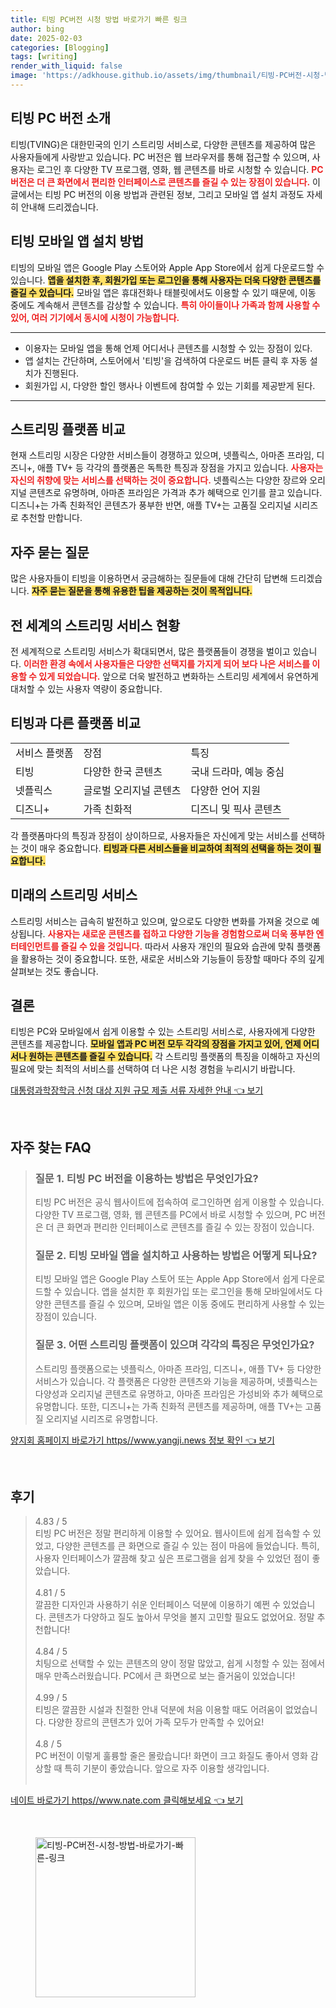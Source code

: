 ```yaml
---
title: 티빙 PC버전 시청 방법 바로가기 빠른 링크
author: bing
date: 2025-02-03
categories: [Blogging]
tags: [writing]
render_with_liquid: false
image: 'https://adkhouse.github.io/assets/img/thumbnail/티빙-PC버전-시청-방법-바로가기-빠른-링크.webp'
---
```



<h2 id='티빙 PC 버전 소개'>티빙 PC 버전 소개</h2>

<p>티빙(TVING)은 대한민국의 인기 스트리밍 서비스로, 다양한 콘텐츠를 제공하여 많은 사용자들에게 사랑받고 있습니다. PC 버전은 웹 브라우저를 통해 접근할 수 있으며, 사용자는 로그인 후 다양한 TV 프로그램, 영화, 웹 콘텐츠를 바로 시청할 수 있습니다. <b><span style="color: #ee2323;">PC 버전은 더 큰 화면에서 편리한 인터페이스로 콘텐츠를 즐길 수 있는 장점이 있습니다.</span></b> 이 글에서는 티빙 PC 버전의 이용 방법과 관련된 정보, 그리고 모바일 앱 설치 과정도 자세히 안내해 드리겠습니다.</p>

<h2 id='티빙 모바일 앱 설치 방법'>티빙 모바일 앱 설치 방법</h2>

<p>티빙의 모바일 앱은 Google Play 스토어와 Apple App Store에서 쉽게 다운로드할 수 있습니다. <b><span style="background-color: #ffe066;">앱을 설치한 후, 회원가입 또는 로그인을 통해 사용자는 더욱 다양한 콘텐츠를 즐길 수 있습니다.</span></b> 모바일 앱은 휴대전화나 태블릿에서도 이용할 수 있기 때문에, 이동 중에도 계속해서 콘텐츠를 감상할 수 있습니다. <b><span style="color: #ee2323;">특히 아이들이나 가족과 함께 사용할 수 있어, 여러 기기에서 동시에 시청이 가능합니다.</span></b></p>

<hr />

<ul>
    <li>이용자는 모바일 앱을 통해 언제 어디서나 콘텐츠를 시청할 수 있는 장점이 있다.</li>
    <li>앱 설치는 간단하며, 스토어에서 '티빙'을 검색하여 다운로드 버튼 클릭 후 자동 설치가 진행된다.</li>
    <li>회원가입 시, 다양한 할인 행사나 이벤트에 참여할 수 있는 기회를 제공받게 된다.</li>
</ul>

<hr />

<h2 id='스트리밍 플랫폼 비교'>스트리밍 플랫폼 비교</h2>

<p>현재 스트리밍 시장은 다양한 서비스들이 경쟁하고 있으며, 넷플릭스, 아마존 프라임, 디즈니+, 애플 TV+ 등 각각의 플랫폼은 독특한 특징과 장점을 가지고 있습니다. <b><span style="color: #ee2323;">사용자는 자신의 취향에 맞는 서비스를 선택하는 것이 중요합니다.</span></b> 넷플릭스는 다양한 장르와 오리지널 콘텐츠로 유명하며, 아마존 프라임은 가격과 추가 혜택으로 인기를 끌고 있습니다. 디즈니+는 가족 친화적인 콘텐츠가 풍부한 반면, 애플 TV+는 고품질 오리지널 시리즈로 추천할 만합니다.</p>

<h2 id='자주 묻는 질문'>자주 묻는 질문</h2>

<p>많은 사용자들이 티빙을 이용하면서 궁금해하는 질문들에 대해 간단히 답변해 드리겠습니다. <b><span style="background-color: #ffe066;">자주 묻는 질문을 통해 유용한 팁을 제공하는 것이 목적입니다.</span></b></p>

<h2 id='전 세계의 스트리밍 서비스 현황'>전 세계의 스트리밍 서비스 현황</h2>

<p>전 세계적으로 스트리밍 서비스가 확대되면서, 많은 플랫폼들이 경쟁을 벌이고 있습니다. <b><span style="color: #ee2323;">이러한 환경 속에서 사용자들은 다양한 선택지를 가지게 되어 보다 나은 서비스를 이용할 수 있게 되었습니다.</span></b> 앞으로 더욱 발전하고 변화하는 스트리밍 세계에서 유연하게 대처할 수 있는 사용자 역량이 중요합니다.</p>

<h2 id='티빙과 다른 플랫폼 비교'>티빙과 다른 플랫폼 비교</h2>

<table>
    <tr>
        <td>서비스 플랫폼</td>
        <td>장점</td>
        <td>특징</td>
    </tr>
    <tr>
        <td>티빙</td>
        <td>다양한 한국 콘텐츠</td>
        <td>국내 드라마, 예능 중심</td>
    </tr>
    <tr>
        <td>넷플릭스</td>
        <td>글로벌 오리지널 콘텐츠</td>
        <td>다양한 언어 지원</td>
    </tr>
    <tr>
        <td>디즈니+</td>
        <td>가족 친화적</td>
        <td>디즈니 및 픽사 콘텐츠</td>
    </tr>
</table>

<p>각 플랫폼마다의 특징과 장점이 상이하므로, 사용자들은 자신에게 맞는 서비스를 선택하는 것이 매우 중요합니다. <b><span style="background-color: #ffe066;">티빙과 다른 서비스들을 비교하여 최적의 선택을 하는 것이 필요합니다.</span></b></p>

<h2 id='미래의 스트리밍 서비스'>미래의 스트리밍 서비스</h2>

<p>스트리밍 서비스는 급속히 발전하고 있으며, 앞으로도 다양한 변화를 가져올 것으로 예상됩니다. <b><span style="color: #ee2323;">사용자는 새로운 콘텐츠를 접하고 다양한 기능을 경험함으로써 더욱 풍부한 엔터테인먼트를 즐길 수 있을 것입니다.</span></b> 따라서 사용자 개인의 필요와 습관에 맞춰 플랫폼을 활용하는 것이 중요합니다. 또한, 새로운 서비스와 기능들이 등장할 때마다 주의 깊게 살펴보는 것도 좋습니다.</p>

<h2 id='결론'>결론</h2>

<p>티빙은 PC와 모바일에서 쉽게 이용할 수 있는 스트리밍 서비스로, 사용자에게 다양한 콘텐츠를 제공합니다. <b><span style="background-color: #ffe066;">모바일 앱과 PC 버전 모두 각각의 장점을 가지고 있어, 언제 어디서나 원하는 콘텐츠를 즐길 수 있습니다.</span></b> 각 스트리밍 플랫폼의 특징을 이해하고 자신의 필요에 맞는 최적의 서비스를 선택하여 더 나은 시청 경험을 누리시기 바랍니다.</p>


<p><a class="click-button" title="대통령과학장학금 신청 대상 지원 규모 제출 서류 자세한 안내" href="https://adkhouse.github.io/posts/%EB%8C%80%ED%86%B5%EB%A0%B9%EA%B3%BC%ED%95%99%EC%9E%A5%ED%95%99%EA%B8%88-%EC%8B%A0%EC%B2%AD-%EB%8C%80%EC%83%81-%EC%A7%80%EC%9B%90-%EA%B7%9C%EB%AA%A8-%EC%A0%9C%EC%B6%9C-%EC%84%9C%EB%A5%98-%EC%9E%90%EC%84%B8%ED%95%9C-%EC%95%88%EB%82%B4/" rel="dofollow">대통령과학장학금 신청 대상 지원 규모 제출 서류 자세한 안내 👈 보기</a></p><br>
<h2 id='자주_찾는_FAQ'>자주 찾는 FAQ</h2>
<div itemscope="" itemtype="https://schema.org/FAQPage">
<blockquote>
<div itemscope="" itemprop="mainEntity" itemtype="https://schema.org/Question">
<h3 itemprop="name">질문 1. 티빙 PC 버전을 이용하는 방법은 무엇인가요?</h3>
<div itemscope="" itemprop="acceptedAnswer" itemtype="https://schema.org/Answer">
<span itemprop="text">
<p>티빙 PC 버전은 공식 웹사이트에 접속하여 로그인하면 쉽게 이용할 수 있습니다. 다양한 TV 프로그램, 영화, 웹 콘텐츠를 PC에서 바로 시청할 수 있으며, PC 버전은 더 큰 화면과 편리한 인터페이스로 콘텐츠를 즐길 수 있는 장점이 있습니다.</p>
</span>
</div>
</div>
<div itemscope="" itemprop="mainEntity" itemtype="https://schema.org/Question">
<h3 itemprop="name">질문 2. 티빙 모바일 앱을 설치하고 사용하는 방법은 어떻게 되나요?</h3>
<div itemscope="" itemprop="acceptedAnswer" itemtype="https://schema.org/Answer">
<span itemprop="text">
<p>티빙 모바일 앱은 Google Play 스토어 또는 Apple App Store에서 쉽게 다운로드할 수 있습니다. 앱을 설치한 후 회원가입 또는 로그인을 통해 모바일에서도 다양한 콘텐츠를 즐길 수 있으며, 모바일 앱은 이동 중에도 편리하게 사용할 수 있는 장점이 있습니다.</p>
</span>
</div>
</div>
<div itemscope="" itemprop="mainEntity" itemtype="https://schema.org/Question">
<h3 itemprop="name">질문 3. 어떤 스트리밍 플랫폼이 있으며 각각의 특징은 무엇인가요?</h3>
<div itemscope="" itemprop="acceptedAnswer" itemtype="https://schema.org/Answer">
<span itemprop="text">
<p>스트리밍 플랫폼으로는 넷플릭스, 아마존 프라임, 디즈니+, 애플 TV+ 등 다양한 서비스가 있습니다. 각 플랫폼은 다양한 콘텐츠와 기능을 제공하며, 넷플릭스는 다양성과 오리지널 콘텐츠로 유명하고, 아마존 프라임은 가성비와 추가 혜택으로 유명합니다. 또한, 디즈니+는 가족 친화적 콘텐츠를 제공하며, 애플 TV+는 고품질 오리지널 시리즈로 유명합니다.</p>
</span>
</div>
</div>
</blockquote>
</div>
<p><a class="click-button" title="양지회 홈페이지 바로가기 https//www.yangji.news 정보 확인" href="https://adkhouse.github.io/posts/%EC%96%91%EC%A7%80%ED%9A%8C-%ED%99%88%ED%8E%98%EC%9D%B4%EC%A7%80-%EB%B0%94%EB%A1%9C%EA%B0%80%EA%B8%B0-httpswww.yangji.news-%EC%A0%95%EB%B3%B4-%ED%99%95%EC%9D%B8/" rel="dofollow">양지회 홈페이지 바로가기 https//www.yangji.news 정보 확인 👈 보기</a></p><br>
<h2 id='후기'>후기</h2>
<div itemscope itemtype="https://schema.org/Product">
  <blockquote>
  <div itemprop="review" itemscope itemtype="https://schema.org/Review">
      <div itemprop="reviewRating" itemscope itemtype="https://schema.org/Rating"> <span itemprop="ratingValue">4.83</span> / <span itemprop="bestRating">5</span> </div>
      <span itemprop="reviewBody">티빙 PC 버전은 정말 편리하게 이용할 수 있어요. 웹사이트에 쉽게 접속할 수 있었고, 다양한 콘텐츠를 큰 화면으로 즐길 수 있는 점이 마음에 들었습니다. 특히, 사용자 인터페이스가 깔끔해 찾고 싶은 프로그램을 쉽게 찾을 수 있었던 점이 좋았습니다.</span>
  </div>
  <br>
  <div itemprop="review" itemscope itemtype="https://schema.org/Review">
      <div itemprop="reviewRating" itemscope itemtype="https://schema.org/Rating"> <span itemprop="ratingValue">4.81</span> / <span itemprop="bestRating">5</span> </div>
      <span itemprop="reviewBody">깔끔한 디자인과 사용하기 쉬운 인터페이스 덕분에 이용하기 예쩐 수 있었습니다. 콘텐츠가 다양하고 질도 높아서 무엇을 볼지 고민할 필요도 없었어요. 정말 추천합니다!</span>
  </div>
  <br>
  <div itemprop="review" itemscope itemtype="https://schema.org/Review">
      <div itemprop="reviewRating" itemscope itemtype="https://schema.org/Rating"> <span itemprop="ratingValue">4.84</span> / <span itemprop="bestRating">5</span> </div>
      <span itemprop="reviewBody">치팅으로 선택할 수 있는 콘텐츠의 양이 정말 많았고, 쉽게 시청할 수 있는 점에서 매우 만족스러웠습니다. PC에서 큰 화면으로 보는 즐거움이 있었습니다!</span>
  </div>
  <br>
  <div itemprop="review" itemscope itemtype="https://schema.org/Review">
      <div itemprop="reviewRating" itemscope itemtype="https://schema.org/Rating"> <span itemprop="ratingValue">4.99</span> / <span itemprop="bestRating">5</span> </div>
      <span itemprop="reviewBody">티빙은 깔끔한 시설과 친절한 안내 덕분에 처음 이용할 때도 어려움이 없었습니다. 다양한 장르의 콘텐츠가 있어 가족 모두가 만족할 수 있어요!</span>
  </div>
  <br>
  <div itemprop="review" itemscope itemtype="https://schema.org/Review">
      <div itemprop="reviewRating" itemscope itemtype="https://schema.org/Rating"> <span itemprop="ratingValue">4.8</span> / <span itemprop="bestRating">5</span> </div>
      <span itemprop="reviewBody">PC 버전이 이렇게 훌륭할 줄은 몰랐습니다! 화면이 크고 화질도 좋아서 영화 감상할 때 특히 기분이 좋았습니다. 앞으로 자주 이용할 생각입니다.</span>
  </div>
  <br>
  </blockquote>
</div>
<p><a class="click-button" title="네이트 바로가기 https//www.nate.com 클릭해보세요" href="https://adkhouse.github.io/posts/%EB%84%A4%EC%9D%B4%ED%8A%B8-%EB%B0%94%EB%A1%9C%EA%B0%80%EA%B8%B0-httpswww.nate.com-%ED%81%B4%EB%A6%AD%ED%95%B4%EB%B3%B4%EC%84%B8%EC%9A%94/" rel="dofollow">네이트 바로가기 https//www.nate.com 클릭해보세요 👈 보기</a></p><br>
<figure class="image"><img src="https://adkhouse.github.io/assets/img/thumbnail/티빙-PC버전-시청-방법-바로가기-빠른-링크.webp" alt="티빙-PC버전-시청-방법-바로가기-빠른-링크" width="256" height="256"></figure>